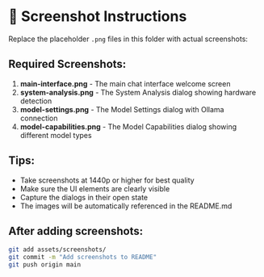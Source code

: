 # 📸 Screenshot Instructions

Replace the placeholder `.png` files in this folder with actual screenshots:

## Required Screenshots:

1. **main-interface.png** - The main chat interface welcome screen
2. **system-analysis.png** - The System Analysis dialog showing hardware detection
3. **model-settings.png** - The Model Settings dialog with Ollama connection
4. **model-capabilities.png** - The Model Capabilities dialog showing different model types

## Tips:
- Take screenshots at 1440p or higher for best quality
- Make sure the UI elements are clearly visible
- Capture the dialogs in their open state
- The images will be automatically referenced in the README.md

## After adding screenshots:
```bash
git add assets/screenshots/
git commit -m "Add screenshots to README"
git push origin main
``` 